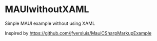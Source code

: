 # MAUIwithoutXAML
Simple MAUI example without using XAML

Inspired by https://github.com/jfversluis/MauiCSharpMarkupExample

